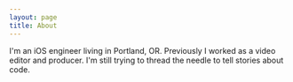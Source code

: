 ```yaml
---
layout: page
title: About
---
```


I'm an iOS engineer living in Portland, OR. Previously I worked as a video editor and producer. I'm still trying to thread the needle to tell stories about code.
